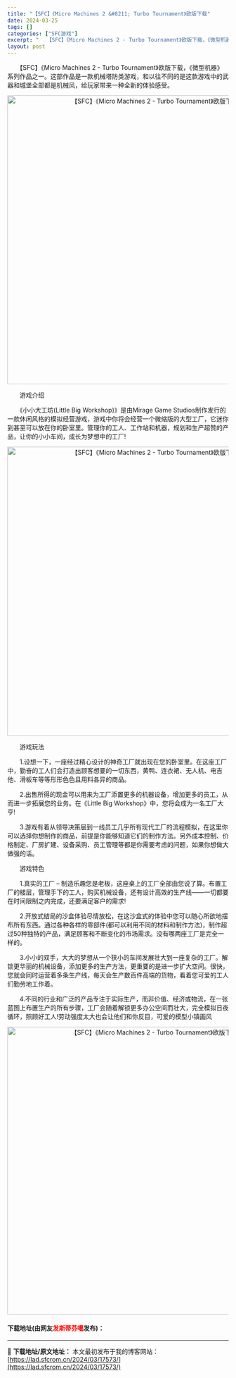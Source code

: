 ```yaml
---
title: "【SFC】《Micro Machines 2 &#8211; Turbo Tournament》欧版下载"
date: 2024-03-25
tags: []
categories: ["SFC游戏"]
excerpt: "　　【SFC】《Micro Machines 2 - Turbo Tournament》欧版下载，《微型机器》系列作品之一。这部作品是一款机械塔防类游戏，和以往不同的是这款游戏中的武器和城堡全部都是机械风，给玩家带来一种全新的体验感受。 　　游戏介绍 　　《小小大工坊(Little Big Work&hellip;"
layout: post
---
```


 <p>　　【SFC】《Micro Machines 2 - Turbo Tournament》欧版下载，《微型机器》系列作品之一。这部作品是一款机械塔防类游戏，和以往不同的是这款游戏中的武器和城堡全部都是机械风，给玩家带来一种全新的体验感受。</p> <p align="center"><img align="" border="0" src="https://lad.sfcrom.cn/wp-content/uploads/2024/03/20240325_6600c242137b2.png" width="655" alt="【SFC】《Micro Machines 2 - Turbo Tournament》欧版下载" /></p> <p>　　游戏介绍</p> <p>　　《小小大工坊(Little Big Workshop)》是由Mirage Game Studios制作发行的一款休闲风格的模拟经营游戏，游戏中你将会经营一个微缩版的大型工厂，它迷你到甚至可以放在你的卧室里。管理你的工人、工作站和机器，规划和生产超赞的产品，让你的小小车间，成长为梦想中的工厂!</p> <p align="center"><img align="" border="0" src="https://lad.sfcrom.cn/wp-content/uploads/2024/03/20240325_6600c243be011.png" width="656" alt="【SFC】《Micro Machines 2 - Turbo Tournament》欧版下载" /></p> <p>　　游戏玩法</p> <p>　　1.设想一下，一座经过精心设计的神奇工厂就出现在您的卧室里。在这座工厂中，勤奋的工人们会打造出顾客想要的一切东西，黄鸭、连衣裙、无人机、电吉他、滑板车等等形形色色且用料各异的商品。</p> <p>　　2.出售所得的现金可以用来为工厂添置更多的机器设备，增加更多的员工，从而进一步拓展您的业务。在《Little Big Workshop》中，您将会成为一名工厂大亨!</p> <p>　　3.游戏有着从领导决策层到一线员工几乎所有现代工厂的流程模拟，在这里你可以选择你想制作的商品，前提是你能够知道它们的制作方法。另外成本控制、价格制定、厂房扩建、设备采购、员工管理等都是你需要考虑的问题，如果你想做大做强的话。</p> <p>　　游戏特色</p> <p>　　1.真实的工厂 &ndash; 制造乐趣您是老板，这座桌上的工厂全部由您说了算。布置工厂的楼层，管理手下的工人，购买机械设备，还有设计高效的生产线&mdash;&mdash;一切都要在时间限制之内完成，还要满足客户的需求!</p> <p>　　2.开放式结局的沙盒体验尽情放松，在这沙盒式的体验中您可以随心所欲地摆布所有东西。通过各种各样的零部件(都可以利用不同的材料和制作方法)，制作超过50种独特的产品，满足顾客和不断变化的市场需求。没有哪两座工厂是完全一样的。</p> <p>　　3.小小的双手，大大的梦想从一个狭小的车间发展壮大到一座复杂的工厂。解锁更华丽的机械设备，添加更多的生产方法，更重要的是进一步扩大空间。很快，您就会同时运营着多条生产线，每天会生产数百件高端的货物，看着您可爱的工人们勤劳地工作着。</p> <p>　　4.不同的行业和广泛的产品专注于实际生产，而非价值、经济或物流，在一张蓝图上布置生产的所有步骤，工厂会随着解锁更多办公空间而壮大，完全模拟日夜循环，照顾好工人!劳动强度太大也会让他们和你反目，可爱的模型小镇画风</p> <p align="center"><img align="" border="0" src="https://lad.sfcrom.cn/wp-content/uploads/2024/03/20240325_6600c24519ca6.png" width="653" alt="【SFC】《Micro Machines 2 - Turbo Tournament》欧版下载" /></p> <p><h4>下载地址(由网友<font color="red">发斯蒂芬噶</font>发布)：</h4></p> 

---
📖 **下载地址/原文地址：** 本文最初发布于我的博客网站：[https://lad.sfcrom.cn/2024/03/17573/](https://lad.sfcrom.cn/2024/03/17573/)
